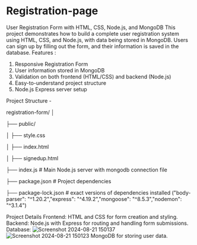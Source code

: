 # Registration-page
User Registration Form with HTML, CSS, Node.js, and MongoDB
This project demonstrates how to build a complete user registration system using HTML, CSS, and Node.js, with data being stored in MongoDB. Users can sign up by filling out the form, and their information is saved in the database.
Features : 
1. Responsive Registration Form
2. User information stored in MongoDB
3. Validation on both frontend (HTML/CSS) and backend (Node.js)
4. Easy-to-understand project structure
5. Node.js Express server setup

Project Structure -


registration-form/
│

├── public/

│          ├── style.css

│          ├── index.html

│          ├── signedup.html

├── index.js                    # Main Node.js server with mongodb connection file

├── package.json                # Project dependencies

├── package-lock.json           # exact versions of dependencies installed ("body-parser": "^1.20.2","express": "^4.19.2","mongoose": "^8.5.3","nodemon": "^3.1.4")


Project Details
Frontend: HTML and CSS for form creation and styling.
Backend: Node.js with Express for routing and handling form submissions.
Database: ![Screenshot 2024-08-21 150137](https://github.com/user-attachments/assets/285c8361-2a3a-44fa-9bb8-f2845397d301)
![Screenshot 2024-08-21 150123](https://github.com/user-attachments/assets/2ce5abd8-7ca9-4e5f-9023-85a734789411)
MongoDB for storing user data.




